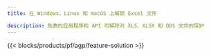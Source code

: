 ```yaml
---
title: 在 Windows、Linux 和 macOS 上解锁 Excel 文件 

description: 免费的应用程序和 API 可解除对 XLS、XLSX 和 ODS 文件的保护
---
```

{{< blocks/products/pf/agp/feature-solution >}} 

